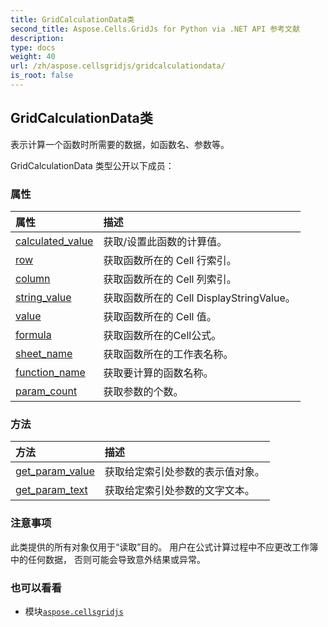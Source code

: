 ```yaml
---
title: GridCalculationData类
second_title: Aspose.Cells.GridJs for Python via .NET API 参考文献
description:
type: docs
weight: 40
url: /zh/aspose.cellsgridjs/gridcalculationdata/
is_root: false
---
```

## GridCalculationData类

表示计算一个函数时所需要的数据，如函数名、参数等。



GridCalculationData 类型公开以下成员：

### 属性
|属性|描述|
| :- | :- |
| [calculated_value](/cells/python-net/zh/aspose.cellsgridjs/gridcalculationdata/calculated_value) |获取/设置此函数的计算值。|
| [row](/cells/python-net/zh/aspose.cellsgridjs/gridcalculationdata/row) |获取函数所在的 Cell 行索引。|
| [column](/cells/python-net/zh/aspose.cellsgridjs/gridcalculationdata/column) |获取函数所在的 Cell 列索引。|
| [string_value](/cells/python-net/zh/aspose.cellsgridjs/gridcalculationdata/string_value) |获取函数所在的 Cell DisplayStringValue。|
| [value](/cells/python-net/zh/aspose.cellsgridjs/gridcalculationdata/value) |获取函数所在的 Cell 值。|
| [formula](/cells/python-net/zh/aspose.cellsgridjs/gridcalculationdata/formula) |获取函数所在的Cell公式。|
| [sheet_name](/cells/python-net/zh/aspose.cellsgridjs/gridcalculationdata/sheet_name) |获取函数所在的工作表名称。|
| [function_name](/cells/python-net/zh/aspose.cellsgridjs/gridcalculationdata/function_name) |获取要计算的函数名称。|
| [param_count](/cells/python-net/zh/aspose.cellsgridjs/gridcalculationdata/param_count) |获取参数的个数。|


### 方法
|方法|描述|
| :- | :- |
| [get_param_value](/cells/python-net/zh/aspose.cellsgridjs/gridcalculationdata/get_param_value/#int) |获取给定索引处参数的表示值对象。|
| [get_param_text](/cells/python-net/zh/aspose.cellsgridjs/gridcalculationdata/get_param_text/#int) |获取给定索引处参数的文字文本。|



### 注意事项


此类提供的所有对象仅用于“读取”目的。
用户在公式计算过程中不应更改工作簿中的任何数据，
否则可能会导致意外结果或异常。

### 也可以看看
* 模块[`aspose.cellsgridjs`](..)
